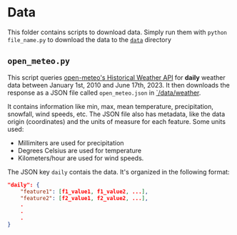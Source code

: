 # Data
This folder contains scripts to download data. Simply run them with `python file_name.py` to download the data to the [`data`](/data/) directory

## `open_meteo.py`
This script queries [open-meteo's Historical Weather API](https://open-meteo.com/en/docs/historical-weather-api) for **daily** weather data between January 1st, 2010 and June 17th, 2023. It then downloads the response as a JSON file called `open_meteo.json` in [`/data/weather](/data/weather/).

It contains information like min, max, mean temperature, precipitation, snowfall, wind speeds, etc. The JSON file also has metadata, like the data origin (coordinates) and the units of measure for each feature. Some units used:
* Millimiters are used for precipitation
* Degrees Celsius are used for temperature
* Kilometers/hour are used for wind speeds.

The JSON key `daily` contais the data. It's organized in the following format:
```JSON
"daily": {
    "feature1": [f1_value1, f1_value2, ...],
    "feature2": [f2_value1, f2_value2, ...],
    .
    .
    .
}

```
